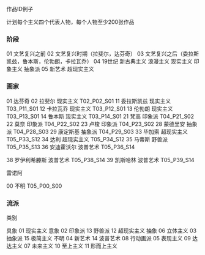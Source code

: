作品ID例子

计划每个主义四个代表人物，每个人物至少200张作品

### 阶段
01 文艺复兴之前
02 文艺复兴时期（拉斐尔，达芬奇）
03 文艺复兴之后（委拉斯凯兹，鲁本斯，伦勃朗，卡拉瓦乔）
04 19世纪
    新古典主义
    浪漫主义
    现实主义
    印象主义
    抽象派
05 新艺术
    超现实主义

### 画家
01 达芬奇
02 拉斐尔 现实主义 T02_P02_S01
11 委拉斯凯兹 现实主义 T03_P11_S01
12 卡拉瓦乔 现实主义 T03_P12_S01
13 伦勃朗 现实主义 T03_P13_S01
14 鲁本斯 现实主义 T03_P14_S01
21 梵高 印象派 T04_P21_S02
22 莫奈 印象派 T04_P22_S02
23 卢梭 印象派 T04_P23_S02
28 蒙德里安 抽象派 T04_P28_S03
29 康定斯基 抽象派 T04_P29_S03
33 毕加索 超现实主义 T05_P33_S12
34 达利 超现实主义 T05_P34_S12
35 马蒂斯 野兽派 T05_P35_S13
36 安迪霍沃尔 波普艺术 T05_P36_S14



38 罗伊利希滕斯 波普艺术 T05_P38_S14
39 凯斯哈林 波普艺术 T05_P39_S14

雷诺阿

00 不明 T05_P00_S00

### 流派

类别

具象
01 现实主义
意象
02 印象派
13 野兽派
12 超现实主义
抽象
06 立体主义
03 抽象派
15 极简主义
不明
04 新艺术
14 波普艺术
08 行动画派
05 表现主义
09 达达主义
07 未来主义
10 至上主义
11 形而上主义